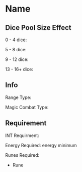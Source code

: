 # Name


## Dice Pool Size Effect

0 -  4 dice: 

5 -  8 dice: 

9 - 12 dice: 

13 - 16+ dice: 


## Info

Range Type: 

Magic Combat Type: 


## Requirement

INT Requirment: 

Energy Required:  energy minimum

Runes Required:

- Rune
